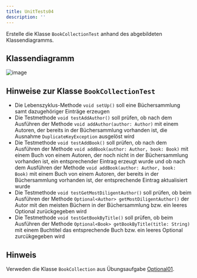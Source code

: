 ```yaml
---
title: UnitTests04
description: ''
---
```


Erstelle die Klasse `BookCollectionTest` anhand des abgebildeten Klassendiagramms.

## Klassendiagramm
![image](https://user-images.githubusercontent.com/47243617/235099790-c2561eb5-6050-4f14-8fe1-588771c0b897.png)

## Hinweise zur Klasse `BookCollectionTest`
- Die Lebenszyklus-Methode `void setUp()` soll eine Büchersammlung samt dazugehöriger Einträge erzeugen
- Die Testmethode `void testAddAuthor()` soll prüfen, ob nach dem Ausführen der Methode `void addAuthor(author: Author)` mit einem Autoren, der bereits in der Büchersammlung vorhanden ist, die Ausnahme `DuplicateKeyException` ausgelöst wird 
- Die Testmethode `void testAddBook()` soll prüfen, ob nach dem Ausführen der Methode `void addBook(author: Author, book: Book)` mit einem Buch von einem Autoren, der noch nicht in der Büchersammlung vorhanden ist, ein entsprechender Eintrag erzeugt wurde
und ob nach dem Ausführen der Methode `void addBook(author: Author, book: Book)` mit einem Buch von einem Autoren, der bereits in der Büchersammlung vorhanden ist, der entsprechende Eintrag aktualisiert wurde
- Die Testmethode `void testGetMostDiligentAuthor()` soll prüfen, ob beim Ausführen der Methode `Optional<Author> getMostDiligentAuthor()` der Autor mit den meisten Büchern in der Büchersammlung bzw. ein leeres Optional zurückgegeben wird
- Die Testmethode `void testGetBookByTitle()` soll prüfen, ob beim Ausführen der Methode `Optional<Book> getBookByTitle(title: String)` mit einem Buchtitel das entsprechende Buch bzw. ein leeres Optional zurcükgegeben wird

## Hinweis
Verweden die Klasse `BookCollection` aus Übungsaufgabe [Optional01](../optionals/optionals01.md).
